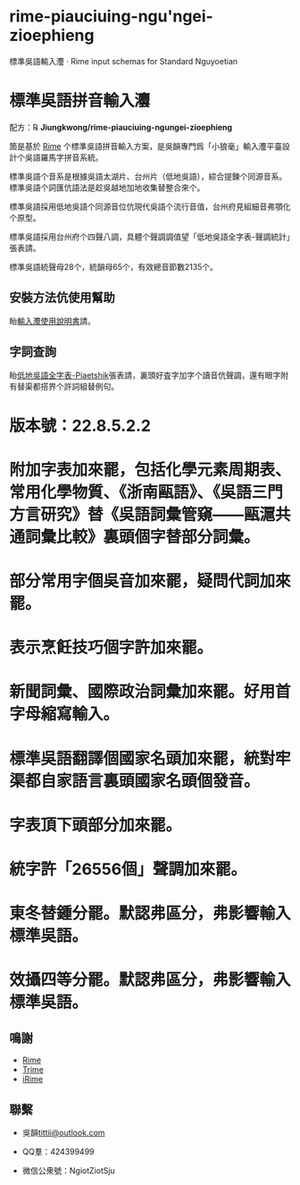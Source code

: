 # rime-piauciuing-ngu'ngei-zioephieng
標準吳語輸入灋 · Rime input schemas for Standard Nguyoetian
# 標準吳語拼音輸入灋


配方：℞ **Jiungkwong/rime-piauciuing-ngungei-zioephieng**

箇是基於 [Rime](https://rime.im/) 个標準吳語拼音輸入方案，是吳韻專門爲「小狼毫」輸入灋平臺設計个吳語羅馬字拼音系統。

標準吳語个音系是根據吳語太湖片、台州片（低地吳語），綜合提鍊个同源音系。標準吳語个詞匯伉語法是趁吳越地加地收集替整合來个。

標準吳語採用低地吳語个同源音位伉現代吳語个流行音值，台州府見組細音弗顎化个原型。

標準吳語採用台州府个四聲八調，具體个聲調調值望「低地吳語全字表-聲調統計」張表請。

標準吳語統聲母28个，統韻母65个，有效總音節數2135个。

## 安裝方法伉使用幫助

眙[輸入灋使用說明書](https://github.com/Jiungkwong/rime-piauciuing-ngungei-zioephieng/blob/d29cf31a1c2ebeed38525d30945c367f1b3561ce/%E8%BC%B8%E5%85%A5%E7%81%8B%E4%BD%BF%E7%94%A8%E8%AA%AA%E6%98%8E%E6%9B%B8.docx)請。

## 字詞查詢

眙[低地吳語全字表-Piaetshik](https://github.com/Jiungkwong/piauciuing-ngungei-zioe-zypiau/blob/8dc1af01f6c592f11960f27cb76db7e3879e25ed/%E4%BD%8E%E5%9C%B0%E5%90%B3%E8%AA%9E%E5%85%A8%E5%AD%97%E8%A1%A820220702-%E4%BF%AE%E8%A8%82%E7%89%88.xlsm)張表請，裏頭好査字加字个讀音伉聲調，還有眼字附有替渠都搭界个許詞組替例句。

# 版本號：22.8.5.2.2
# 附加字表加來罷，包括化學元素周期表、常用化學物質、《浙南甌語》、《吳語三門方言研究》替《吳語詞彙管窺——甌滬共通詞彙比較》裏頭個字替部分詞彙。
# 部分常用字個吳音加來罷，疑問代詞加來罷。
# 表示烹飪技巧個字許加來罷。
# 新聞詞彙、國際政治詞彙加來罷。好用首字母縮寫輸入。
# 標準吳語翻譯個國家名頭加來罷，統對牢渠都自家語言裏頭國家名頭個發音。
# 字表頂下頭部分加來罷。
# 統字許「26556個」聲調加來罷。
# 東冬替鍾分罷。默認弗區分，弗影響輸入標準吳語。
# 效攝四等分罷。默認弗區分，弗影響輸入標準吳語。

## 鳴謝

- [Rime](https://rime.im/)
- [Trime](https://github.com/osfans/trime)
- [iRime](https://github.com/jimmy54/iRime)

## 聯繫

- 吳韻<tittii@outlook.com>

- QQ羣：424399499
- 微信公衆號：NgiotZiotSju
